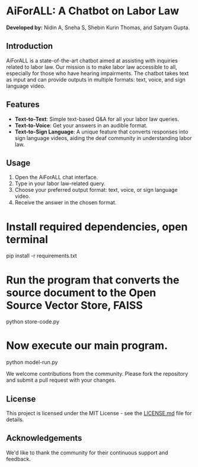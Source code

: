 # AiForALL: A Chatbot on Labor Law


**Developed by:** Nidin A, Sneha S, Shebin Kurin Thomas, and Satyam Gupta.

## Introduction

AiForALL is a state-of-the-art chatbot aimed at assisting with inquiries related to labor law. Our mission is to make labor law accessible to all, especially for those who have hearing impairments. The chatbot takes text as input and can provide outputs in multiple formats: text, voice, and sign language video.

## Features

- **Text-to-Text**: Simple text-based Q&A for all your labor law queries.
- **Text-to-Voice**: Get your answers in an audible format.
- **Text-to-Sign Language**: A unique feature that converts responses into sign language videos, aiding the deaf community in understanding labor law.

## Usage

1. Open the AiForALL chat interface.
2. Type in your labor law-related query.
3. Choose your preferred output format: text, voice, or sign language video.
4. Receive the answer in the chosen format.


# Install required dependencies, open terminal

pip install -r requirements.txt

# Run the program that converts the source document to the Open Source Vector Store, FAISS

python store-code.py

# Now execute our main program.
python model-run.py

We welcome contributions from the community. Please fork the repository and submit a pull request with your changes.

## License

This project is licensed under the MIT License - see the [LICENSE.md](link_to_license_file) file for details.

## Acknowledgements

We'd like to thank the community for their continuous support and feedback.